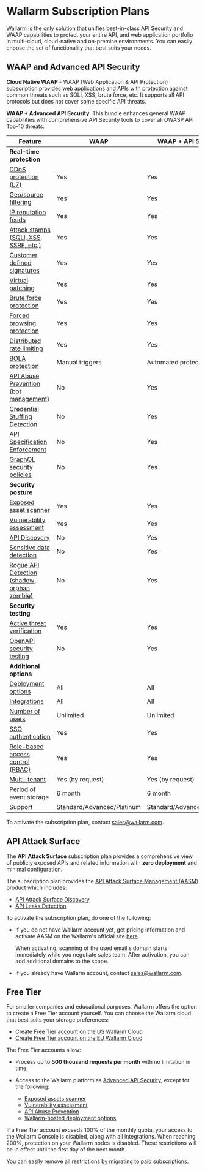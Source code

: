 # Wallarm Subscription Plans

Wallarm is the only solution that unifies best-in-class API Security and WAAP capabilities to protect your entire API, and web application portfolio in multi-cloud,  cloud-native and on-premise environments. You can easily choose the set of functionality that best suits your needs.

## WAAP and Advanced API Security

**Cloud Native WAAP** - WAAP (Web Application & API Protection) subscription provides web applications and APIs with protection against common threats such as SQLi, XSS, brute force, etc. It supports all API protocols but does not cover some specific API threats.

**WAAP + Advanced API Security**. This bundle enhances general WAAP capabilities with comprehensive API Security tools to cover all OWASP API Top-10 threats.

| Feature | WAAP | WAAP + API Security |
| ------- | ----------------- | --------------------- |
| **Real-time protection** | | |
| [DDoS protection (L7)](../admin-en/configuration-guides/protecting-against-ddos.md) | Yes | Yes |
| [Geo/source filtering](../user-guides/ip-lists/overview.md) | Yes | Yes |
| [IP reputation feeds](../user-guides/ip-lists/overview.md#malicious-ip-feeds) | Yes | Yes |
| [Attack stamps (SQLi, XSS, SSRF, etc.)](../about-wallarm/protecting-against-attacks.md#input-validation-attacks) | Yes | Yes |
| [Customer defined signatures](../user-guides/rules/regex-rule.md) | Yes | Yes |
| [Virtual patching](../user-guides/rules/vpatch-rule.md) | Yes | Yes |
| [Brute force protection](../admin-en/configuration-guides/protecting-against-bruteforce.md) | Yes | Yes |
| [Forced browsing protection](../admin-en/configuration-guides/protecting-against-forcedbrowsing.md) | Yes | Yes |
| [Distributed rate limiting](../user-guides/rules/rate-limiting.md) | Yes | Yes |
| [BOLA protection](../admin-en/configuration-guides/protecting-against-bola.md) | Manual triggers | Automated protection |
| [API Abuse Prevention (bot management)](../api-abuse-prevention/overview.md) | No | Yes |
| [Credential Stuffing Detection](../about-wallarm/credential-stuffing.md) | No | Yes |
| [API Specification Enforcement](../api-specification-enforcement/overview.md) | No | Yes |
| [GraphQL security policies](../api-protection/graphql-rule.md) | No | Yes |
| **Security posture** | | |
| [Exposed asset scanner](../user-guides/scanner.md) | Yes | Yes |
| [Vulnerability assessment](../user-guides/vulnerabilities.md) | Yes | Yes |
| [API Discovery](../api-discovery/overview.md) | No | Yes |
| [Sensitive data detection](../api-discovery/overview.md#sensitive-data-detection) | No | Yes |
| [Rogue API Detection (shadow, orphan zombie)](../api-discovery/rogue-api.md) | No | Yes |
| **Security testing** | | |
| [Active threat verification](../about-wallarm/detecting-vulnerabilities.md#active-threat-verification) | Yes | Yes |
| [OpenAPI security testing](../fast/openapi-security-testing.md) |  No | Yes |
| **Additional options** | | |
| [Deployment options](../installation/supported-deployment-options.md) | All | All |
| [Integrations](../user-guides/settings/integrations/integrations-intro.md) | All | All |
| [Number of users](../user-guides/settings/users.md#inviting-a-user) | Unlimited | Unlimited |
| [SSO authentication](../admin-en/configuration-guides/sso/intro.md) | Yes | Yes |
| [Role-based access control (RBAC)](../user-guides/settings/users.md#user-roles) | Yes | Yes |
| [Multi-tenant](../installation/multi-tenant/overview.md) | Yes (by request) | Yes (by request) |
| Period of event storage | 6 month | 6 month |
| Support | Standard/Advanced/Platinum | Standard/Advanced/Platinum |

To activate the subscription plan, contact [sales@wallarm.com](mailto:sales@wallarm.com).

## API Attack Surface

The **API Attack Surface** subscription plan provides a comprehensive view of publicly exposed APIs and related information with **zero deployment** and minimal configuration.

The subscription plan provides the [API Attack Surface Management (AASM)](../api-attack-surface/overview.md) product which includes:

* [API Attack Surface Discovery](../api-attack-surface/api-surface.md)
* [API Leaks Detection](../api-attack-surface/security-issues.md)

To activate the subscription plan, do one of the following:

* If you do not have Wallarm account yet, get pricing information and activate AASM on the Wallarm's official site [here](https://www.wallarm.com/product/aasm).

    When activating, scanning of the used email's domain starts immediately while you negotiate sales team. After activation, you can add additional domains to the scope.

* If you already have Wallarm account, contact [sales@wallarm.com](mailto:sales@wallarm.com).

## Free Tier

For smaller companies and educational purposes, Wallarm offers the option to create a Free Tier account yourself. You can choose the Wallarm cloud that best suits your storage preferences:

* [Create Free Tier account on the US Wallarm Cloud](https://us1.my.wallarm.com/signup)
* [Create Free Tier account on the EU Wallarm Cloud](https://my.wallarm.com/signup)

The Free Tier accounts allow:

* Process up to **500 thousand requests per month** with no limitation in time.
* Access to the Wallarm platform as [Advanced API Security](#waap-and-advanced-api-security), except for the following:

    * [Exposed assets scanner](../user-guides/scanner.md)
    * [Vulnerability assessment](../user-guides/vulnerabilities.md)
    * [API Abuse Prevention](../api-abuse-prevention/overview.md)
    * [Wallarm-hosted deployment options](../installation/cdn-node.md)

If a Free Tier account exceeds 100% of the monthly quota, your access to the Wallarm Console is disabled, along with all integrations. When reaching 200%, protection on your Wallarm nodes is disabled. These restrictions will be in effect until the first day of the next month.

You can easily remove all restrictions by [migrating to paid subscriptions](mailto:sales@wallarm.com).
